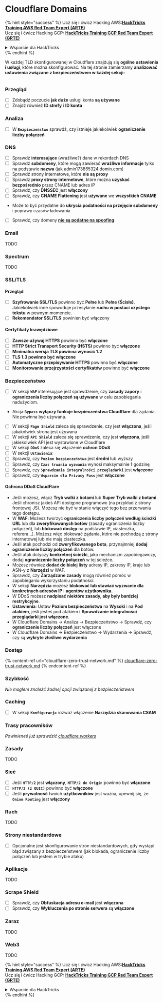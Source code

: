 # Cloudflare Domains

{% hint style="success" %}
Ucz się i ćwicz Hacking AWS:<img src="../../.gitbook/assets/image (1).png" alt="" data-size="line">[**HackTricks Training AWS Red Team Expert (ARTE)**](https://training.hacktricks.xyz/courses/arte)<img src="../../.gitbook/assets/image (1).png" alt="" data-size="line">\
Ucz się i ćwicz Hacking GCP: <img src="../../.gitbook/assets/image (2).png" alt="" data-size="line">[**HackTricks Training GCP Red Team Expert (GRTE)**<img src="../../.gitbook/assets/image (2).png" alt="" data-size="line">](https://training.hacktricks.xyz/courses/grte)

<details>

<summary>Wsparcie dla HackTricks</summary>

* Sprawdź [**plany subskrypcyjne**](https://github.com/sponsors/carlospolop)!
* **Dołącz do** 💬 [**grupy Discord**](https://discord.gg/hRep4RUj7f) lub [**grupy telegram**](https://t.me/peass) lub **śledź** nas na **Twitterze** 🐦 [**@hacktricks\_live**](https://twitter.com/hacktricks\_live)**.**
* **Podziel się sztuczkami hackingowymi, przesyłając PR-y do** [**HackTricks**](https://github.com/carlospolop/hacktricks) i [**HackTricks Cloud**](https://github.com/carlospolop/hacktricks-cloud) repozytoriów github.

</details>
{% endhint %}

W każdej TLD skonfigurowanej w Cloudflare znajdują się **ogólne ustawienia i usługi**, które można skonfigurować. Na tej stronie zamierzamy **analizować ustawienia związane z bezpieczeństwem w każdej sekcji:**

<figure><img src="../../.gitbook/assets/image (101).png" alt=""><figcaption></figcaption></figure>

### Przegląd

* [ ] Zdobądź poczucie **jak dużo** usługi konta **są używane**
* [ ] Znajdź również **ID strefy** i **ID konta**

### Analiza

* [ ] W **`Bezpieczeństwo`** sprawdź, czy istnieje jakiekolwiek **ograniczenie liczby połączeń**

### DNS

* [ ] Sprawdź **interesujące** (wrażliwe?) dane w rekordach DNS
* [ ] Sprawdź **subdomeny**, które mogą zawierać **wrażliwe informacje** tylko na podstawie **nazwa** (jak admin173865324.domin.com)
* [ ] Sprawdź strony internetowe, które **nie są** **proxy**
* [ ] Sprawdź **proxy strony internetowe**, które można **uzyskać bezpośrednio** przez CNAME lub adres IP
* [ ] Sprawdź, czy **DNSSEC** jest **włączony**
* [ ] Sprawdź, czy **CNAME Flattening** jest **używane** we **wszystkich CNAME**
* Może to być przydatne do **ukrycia podatności na przejęcie subdomeny** i poprawy czasów ładowania
* [ ] Sprawdź, czy domeny [**nie są podatne na spoofing**](https://book.hacktricks.xyz/network-services-pentesting/pentesting-smtp#mail-spoofing)

### **Email**

TODO

### Spectrum

TODO

### SSL/TLS

#### **Przegląd**

* [ ] **Szyfrowanie SSL/TLS** powinno być **Pełne** lub **Pełne (Ścisłe)**. Jakiekolwiek inne spowoduje przesyłanie **ruchu w postaci czystego tekstu** w pewnym momencie.
* [ ] **Rekomendator SSL/TLS** powinien być włączony

#### Certyfikaty krawędziowe

* [ ] **Zawsze używaj HTTPS** powinno być **włączone**
* [ ] **HTTP Strict Transport Security (HSTS)** powinno być **włączone**
* [ ] **Minimalna wersja TLS powinna wynosić 1.2**
* [ ] **TLS 1.3 powinno być włączone**
* [ ] **Automatyczne przepisywanie HTTPS** powinno być **włączone**
* [ ] **Monitorowanie przejrzystości certyfikatów** powinno być **włączone**

### **Bezpieczeństwo**

* [ ] W sekcji **`WAF`** interesujące jest sprawdzenie, czy **zasady zapory** i **ograniczenia liczby połączeń są używane** w celu zapobiegania nadużyciom.
* Akcja **`Bypass`** **wyłączy funkcje bezpieczeństwa Cloudflare** dla żądania. Nie powinna być używana.
* [ ] W sekcji **`Page Shield`** zaleca się sprawdzenie, czy jest **włączona**, jeśli jakakolwiek strona jest używana
* [ ] W sekcji **`API Shield`** zaleca się sprawdzenie, czy jest **włączona**, jeśli jakiekolwiek API jest wystawione w Cloudflare
* [ ] W sekcji **`DDoS`** zaleca się włączenie **ochron DDoS**
* [ ] W sekcji **`Ustawienia`**:
* [ ] Sprawdź, czy **`Poziom bezpieczeństwa`** jest **średni** lub wyższy
* [ ] Sprawdź, czy **`Czas trwania wyzwania`** wynosi maksymalnie 1 godzinę
* [ ] Sprawdź, czy **`Sprawdzanie integralności przeglądarki`** jest **włączone**
* [ ] Sprawdź, czy **`Wsparcie dla Privacy Pass`** jest **włączone**

#### **Ochrona DDoS CloudFlare**

* Jeśli możesz, włącz **Tryb walki z botami** lub **Super Tryb walki z botami**. Jeśli chronisz jakieś API dostępne programowo (na przykład z strony frontowej JS). Możesz nie być w stanie włączyć tego bez przerwania tego dostępu.
* W **WAF**: Możesz tworzyć **ograniczenia liczby połączeń według ścieżki URL** lub dla **zweryfikowanych botów** (zasady ograniczenia liczby połączeń), lub **blokować dostęp** na podstawie IP, ciasteczka, referera...). Możesz więc blokować żądania, które nie pochodzą z strony internetowej lub nie mają ciasteczka.
* Jeśli atak pochodzi od **zweryfikowanego bota**, przynajmniej **dodaj ograniczenie liczby połączeń** dla botów.
* Jeśli atak dotyczy **konkretnej ścieżki**, jako mechanizm zapobiegawczy, dodaj **ograniczenie liczby połączeń** w tej ścieżce.
* Możesz również **dodać do białej listy** adresy IP, zakresy IP, kraje lub ASN-y z **Narzędzi** w WAF.
* Sprawdź, czy **Zarządzane zasady** mogą również pomóc w zapobieganiu wykorzystaniu podatności.
* W sekcji **Narzędzia** możesz **blokować lub stawiać wyzwanie dla konkretnych adresów IP** i **agentów użytkownika.**
* W DDoS możesz **nadpisać niektóre zasady, aby były bardziej restrykcyjne**.
* **Ustawienia**: Ustaw **Poziom bezpieczeństwa** na **Wysoki** i na **Pod atakiem**, jeśli jesteś pod atakiem i **Sprawdzanie integralności przeglądarki jest włączone**.
* W Cloudflare Domains -> Analiza -> Bezpieczeństwo -> Sprawdź, czy **ograniczenie liczby połączeń** jest włączone
* W Cloudflare Domains -> Bezpieczeństwo -> Wydarzenia -> Sprawdź, czy są **wykryte złośliwe wydarzenia**

### Dostęp

{% content-ref url="cloudflare-zero-trust-network.md" %}
[cloudflare-zero-trust-network.md](cloudflare-zero-trust-network.md)
{% endcontent-ref %}

### Szybkość

_Nie mogłem znaleźć żadnej opcji związanej z bezpieczeństwem_

### Caching

* [ ] W sekcji **`Konfiguracja`** rozważ włączenie **Narzędzia skanowania CSAM**

### **Trasy pracowników**

_Powinieneś już sprawdzić_ [_cloudflare workers_](./#workers)

### Zasady

TODO

### Sieć

* [ ] Jeśli **`HTTP/2`** jest **włączony**, **`HTTP/2 do Origin`** powinno być **włączone**
* [ ] **`HTTP/3 (z QUIC)`** powinno być **włączone**
* [ ] Jeśli **prywatność** twoich **użytkowników** jest ważna, upewnij się, że **`Onion Routing`** jest **włączony**

### **Ruch**

TODO

### Strony niestandardowe

* [ ] Opcjonalne jest skonfigurowanie stron niestandardowych, gdy wystąpi błąd związany z bezpieczeństwem (jak blokada, ograniczenie liczby połączeń lub jestem w trybie ataku)

### Aplikacje

TODO

### Scrape Shield

* [ ] Sprawdź, czy **Obfuskacja adresu e-mail** jest **włączona**
* [ ] Sprawdź, czy **Wykluczenia po stronie serwera** są **włączone**

### **Zaraz**

TODO

### **Web3**

TODO

{% hint style="success" %}
Ucz się i ćwicz Hacking AWS:<img src="../../.gitbook/assets/image (1).png" alt="" data-size="line">[**HackTricks Training AWS Red Team Expert (ARTE)**](https://training.hacktricks.xyz/courses/arte)<img src="../../.gitbook/assets/image (1).png" alt="" data-size="line">\
Ucz się i ćwicz Hacking GCP: <img src="../../.gitbook/assets/image (2).png" alt="" data-size="line">[**HackTricks Training GCP Red Team Expert (GRTE)**<img src="../../.gitbook/assets/image (2).png" alt="" data-size="line">](https://training.hacktricks.xyz/courses/grte)

<details>

<summary>Wsparcie dla HackTricks</summary>

* Sprawdź [**plany subskrypcyjne**](https://github.com/sponsors/carlospolop)!
* **Dołącz do** 💬 [**grupy Discord**](https://discord.gg/hRep4RUj7f) lub [**grupy telegram**](https://t.me/peass) lub **śledź** nas na **Twitterze** 🐦 [**@hacktricks\_live**](https://twitter.com/hacktricks\_live)**.**
* **Podziel się sztuczkami hackingowymi, przesyłając PR-y do** [**HackTricks**](https://github.com/carlospolop/hacktricks) i [**HackTricks Cloud**](https://github.com/carlospolop/hacktricks-cloud) repozytoriów github.

</details>
{% endhint %}
